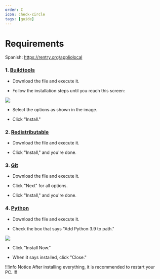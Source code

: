 ```yaml
---
order: C
icon: check-circle
tags: [guide]
---
```

# Requirements

Spanish: https://rentry.org/appliolocal
### 1. [Buildtools](https://aka.ms/vs/17/release/vs_BuildTools.exe)

- Download the file and execute it.

- Follow the installation steps until you reach this screen:

![](https://r2.e-z.host/14377d55-48cb-424e-b843-2f8be43bc282/q6bew192.png)

- Select the options as shown in the image.

- Click "Install."

### 2. [Redistributable](https://aka.ms/vs/17/release/vc_redist.x64.exe)

- Download the file and execute it.

- Click "Install," and you're done.

### 3. [Git](https://github.com/git-for-windows/git/releases/download/v2.42.0.windows.2/)

- Download the file and execute it.

- Click "Next" for all options.

- Click "Install," and you're done.

### 4. [Python](https://www.python.org/ftp/python/3.9.8/python-3.9.8-amd64.exe)

- Download the file and execute it.

- Check the box that says "Add Python 3.9 to path."

![](https://r2.e-z.host/14377d55-48cb-424e-b843-2f8be43bc282/qazej0j1.png)

- Click "Install Now."

- When it says installed, click "Close."


!!!info Notice
After installing everything, it is recommended to restart your PC.
!!!
